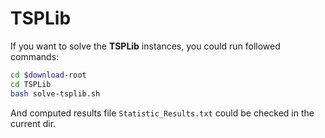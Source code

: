 # TSPLib

If you want to solve the **TSPLib** instances, you could run followed commands:

```bash
cd $download-root
cd TSPLib
bash solve-tsplib.sh
```

And computed results file `Statistic_Results.txt` could be checked in the current dir.
